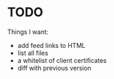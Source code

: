 # TODO

Things I want:

- add feed links to HTML
- list all files
- a whitelist of client certificates
- diff with previous version
